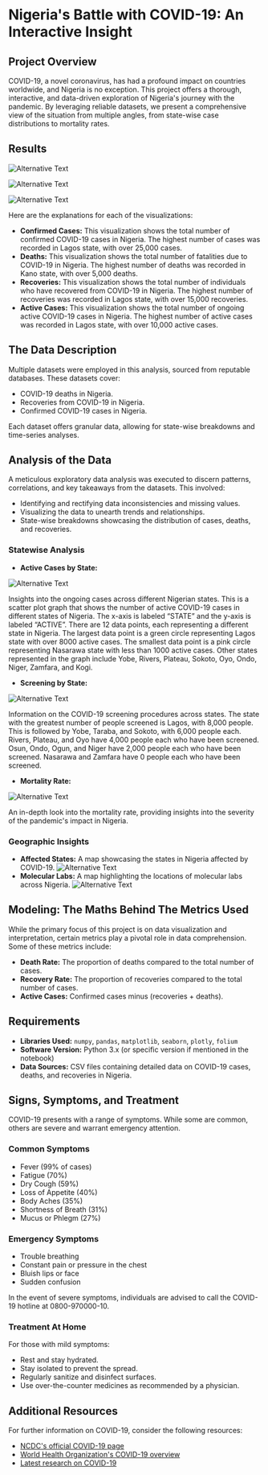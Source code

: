 # Nigeria's Battle with COVID-19: An Interactive Insight

## Project Overview
COVID-19, a novel coronavirus, has had a profound impact on countries worldwide, and Nigeria is no exception. This project offers a thorough, interactive, and data-driven exploration of Nigeria's journey with the pandemic. By leveraging reliable datasets, we present a comprehensive view of the situation from multiple angles, from state-wise case distributions to mortality rates.

## Results

![Alternative Text](COVID-IMAGES/blob.jpeg)

![Alternative Text](COVID-IMAGES/blob%20(1).jpeg)

![Alternative Text](COVID-IMAGES/blob%20(2).jpeg)

Here are the explanations for each of the visualizations:
- **Confirmed Cases:** This visualization shows the total number of confirmed COVID-19 cases in Nigeria. The highest number of cases was recorded in Lagos state, with over 25,000 cases.
- **Deaths:** This visualization shows the total number of fatalities due to COVID-19 in Nigeria. The highest number of deaths was recorded in Kano state, with over 5,000 deaths.
- **Recoveries:** This visualization shows the total number of individuals who have recovered from COVID-19 in Nigeria. The highest number of recoveries was recorded in Lagos state, with over 15,000 recoveries.
- **Active Cases:** This visualization shows the total number of ongoing active COVID-19 cases in Nigeria. The highest number of active cases was recorded in Lagos state, with over 10,000 active cases.


## The Data Description
Multiple datasets were employed in this analysis, sourced from reputable databases. These datasets cover:
- COVID-19 deaths in Nigeria.
- Recoveries from COVID-19 in Nigeria.
- Confirmed COVID-19 cases in Nigeria.

Each dataset offers granular data, allowing for state-wise breakdowns and time-series analyses.

## Analysis of the Data
A meticulous exploratory data analysis was executed to discern patterns, correlations, and key takeaways from the datasets. This involved:
- Identifying and rectifying data inconsistencies and missing values.
- Visualizing the data to unearth trends and relationships.
- State-wise breakdowns showcasing the distribution of cases, deaths, and recoveries.

### Statewise Analysis
- **Active Cases by State:** 

![Alternative Text](COVID-IMAGES/blob%20(3).jpeg)

Insights into the ongoing cases across different Nigerian states. This is a scatter plot graph that shows the number of active COVID-19 cases in different states of Nigeria. The x-axis is labeled “STATE” and the y-axis is labeled “ACTIVE”. There are 12 data points, each representing a different state in Nigeria. The largest data point is a green circle representing Lagos state with over 8000 active cases. The smallest data point is a pink circle representing Nasarawa state with less than 1000 active cases. Other states represented in the graph include Yobe, Rivers, Plateau, Sokoto, Oyo, Ondo, Niger, Zamfara, and Kogi.
- **Screening by State:** 

![Alternative Text](COVID-IMAGES/blob%20(4).jpeg)

Information on the COVID-19 screening procedures across states. The state with the greatest number of people screened is Lagos, with 8,000 people. This is followed by Yobe, Taraba, and Sokoto, with 6,000 people each. Rivers, Plateau, and Oyo have 4,000 people each who have been screened. Osun, Ondo, Ogun, and Niger have 2,000 people each who have been screened. Nasarawa and Zamfara have 0 people each who have been screened.
- **Mortality Rate:** 

![Alternative Text](COVID-IMAGES/blob%20(5).jpeg)

An in-depth look into the mortality rate, providing insights into the severity of the pandemic's impact in Nigeria.

### Geographic Insights
- **Affected States:** A map showcasing the states in Nigeria affected by COVID-19.
![Alternative Text](COVID-IMAGES/blob%20(6).jpeg)
- **Molecular Labs:** A map highlighting the locations of molecular labs across Nigeria.
![Alternative Text](COVID-IMAGES/blob%20(7).jpeg)

## Modeling: The Maths Behind The Metrics Used
While the primary focus of this project is on data visualization and interpretation, certain metrics play a pivotal role in data comprehension. Some of these metrics include:
- **Death Rate:** The proportion of deaths compared to the total number of cases.
- **Recovery Rate:** The proportion of recoveries compared to the total number of cases.
- **Active Cases:** Confirmed cases minus (recoveries + deaths).

## Requirements
- **Libraries Used:** `numpy`, `pandas`, `matplotlib`, `seaborn`, `plotly`, `folium`
- **Software Version:** Python 3.x (or specific version if mentioned in the notebook)
- **Data Sources:** CSV files containing detailed data on COVID-19 cases, deaths, and recoveries in Nigeria.

## Signs, Symptoms, and Treatment
COVID-19 presents with a range of symptoms. While some are common, others are severe and warrant emergency attention.

### Common Symptoms
- Fever (99% of cases)
- Fatigue (70%)
- Dry Cough (59%)
- Loss of Appetite (40%)
- Body Aches (35%)
- Shortness of Breath (31%)
- Mucus or Phlegm (27%)

### Emergency Symptoms
- Trouble breathing
- Constant pain or pressure in the chest
- Bluish lips or face
- Sudden confusion

In the event of severe symptoms, individuals are advised to call the COVID-19 hotline at 0800-970000-10.

### Treatment At Home
For those with mild symptoms:
- Rest and stay hydrated.
- Stay isolated to prevent the spread.
- Regularly sanitize and disinfect surfaces.
- Use over-the-counter medicines as recommended by a physician.

## Additional Resources
For further information on COVID-19, consider the following resources:
- [NCDC's official COVID-19 page](https://covid19.ncdc.gov.ng/)
- [World Health Organization's COVID-19 overview](https://www.who.int/health-topics/coronavirus)
- [Latest research on COVID-19](https://www.nature.com/articles/s41597-020-0448-0)
